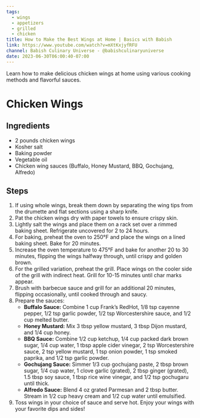 ```yaml
---
tags:
  - wings
  - appetizers
  - grilled
  - chicken
title: How to Make the Best Wings at Home | Basics with Babish
link: https://www.youtube.com/watch?v=mXtKxjyfRFU
channel: Babish Culinary Universe - @babishculinaryuniverse
date: 2023-06-30T06:00:40-07:00
---
```

Learn how to make delicious chicken wings at home using various cooking methods and flavorful sauces.
# Chicken Wings

## Ingredients
- 2 pounds chicken wings
- Kosher salt
- Baking powder
- Vegetable oil
- Chicken wing sauces (Buffalo, Honey Mustard, BBQ, Gochujang, Alfredo)

## Steps
1. If using whole wings, break them down by separating the wing tips from the drumette and flat sections using a sharp knife.
2. Pat the chicken wings dry with paper towels to ensure crispy skin.
3. Lightly salt the wings and place them on a rack set over a rimmed baking sheet. Refrigerate uncovered for 2 to 24 hours.
4. For baking, preheat the oven to 250°F and place the wings on a lined baking sheet. Bake for 20 minutes.
5. Increase the oven temperature to 475°F and bake for another 20 to 30 minutes, flipping the wings halfway through, until crispy and golden brown.
6. For the grilled variation, preheat the grill. Place wings on the cooler side of the grill with indirect heat. Grill for 10-15 minutes until char marks appear.
7. Brush with barbecue sauce and grill for an additional 20 minutes, flipping occasionally, until cooked through and saucy.
8. Prepare the sauces: 
   - **Buffalo Sauce:** Combine 1 cup Frank’s RedHot, 1/8 tsp cayenne pepper, 1/2 tsp garlic powder, 1/2 tsp Worcestershire sauce, and 1/2 cup melted butter.
   - **Honey Mustard:** Mix 3 tbsp yellow mustard, 3 tbsp Dijon mustard, and 1/4 cup honey.
   - **BBQ Sauce:** Combine 1/2 cup ketchup, 1/4 cup packed dark brown sugar, 1/4 cup water, 1 tbsp apple cider vinegar, 2 tsp Worcestershire sauce, 2 tsp yellow mustard, 1 tsp onion powder, 1 tsp smoked paprika, and 1/2 tsp garlic powder.
   - **Gochujang Sauce:** Simmer 1/3 cup gochujang paste, 2 tbsp brown sugar, 1/4 cup water, 1 clove garlic (grated), 2 tbsp ginger (grated), 1.5 tbsp soy sauce, 1 tbsp rice wine vinegar, and 1/2 tsp gochugaru until thick.
   - **Alfredo Sauce:** Blend 4 oz grated Parmesan and 2 tbsp butter. Stream in 1/2 cup heavy cream and 1/2 cup water until emulsified.
9. Toss wings in your choice of sauce and serve hot. Enjoy your wings with your favorite dips and sides!